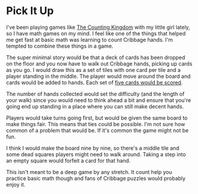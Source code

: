 # Pick It Up

I've been playing games like [The Counting Kingdom](http://store.steampowered.com/app/302750/?snr=1_7_15__13) with my little girl lately, so I have math games on my mind.  I feel like one of the things that helped me get fast at basic math was learning to count Cribbage hands.  I'm tempted to combine these things in a game.

The super minimal story would be that a deck of cards has been dropped on the floor and you now have to walk out Cribbage hands, picking up cards as you go.  I would draw this as a set of tiles with one card per tile and a player standing in the middle.  The player would move around the board and cards would be added to hands.  Each set of [five cards would be scored](http://www.rubl.com/rules/cribbage-hand-score.html).

The number of hands collected would set the difficulty (and the length of your walk) since you would need to think ahead a bit and ensure that you're going end up standing in a place where you can still make decent hands.

Players would take turns going first, but would be given the same board to make things fair.  This means that ties could be possible.  I'm not sure how common of a problem that would be.  If it's common the game might not be fun.

I think I would make the board nine by nine, so there's a middle tile and some dead squares players might need to walk around.  Taking a step into an empty square would forfeit a card for that hand.

This isn't meant to be a deep game by any stretch.  It count help you practice basic math though and fans of Cribbage puzzles would probably enjoy it.